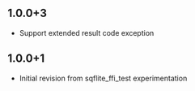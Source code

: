 ## 1.0.0+3

* Support extended result code exception

## 1.0.0+1

* Initial revision from sqflite_ffi_test experimentation
